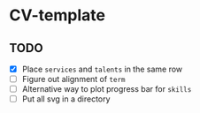 # CV-template
## TODO
- [x] Place `services` and `talents` in the same row
- [ ] Figure out alignment of `term`
- [ ] Alternative way to plot progress bar for `skills`
- [ ] Put all svg in a directory
